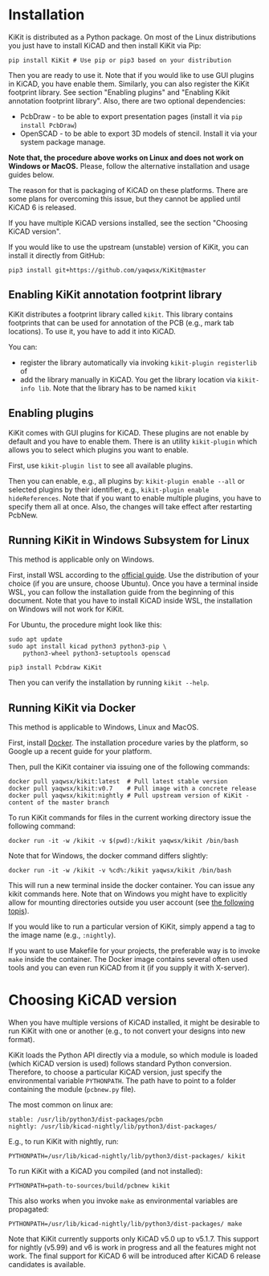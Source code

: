 # Installation

KiKit is distributed as a Python package. On most of the Linux distributions you
just have to install KiCAD and then install KiKit via Pip:

```
pip install KiKit # Use pip or pip3 based on your distribution
```

Then you are ready to use it. Note that if you would like to use GUI plugins in
KiCAD, you have enable them. Similarly, you can also register the KiKit
footprint library. See section "Enabling plugins" and "Enabling Kikit annotation
footprint library". Also, there are two optional dependencies:

- PcbDraw - to be able to export presentation pages (install it via `pip install
  PcbDraw`)
- OpenSCAD - to be able to export 3D models of stencil. Install it via your
  system package manage.

**Note that, the procedure above works on Linux and does not work on Windows or
MacOS.** Please, follow the alternative installation and usage guides below.

The reason for that is packaging of KiCAD on these platforms. There are some
plans for overcoming this issue, but they cannot be applied until KiCAD 6 is
released.

If you have multiple KiCAD versions installed, see the section "Choosing KiCAD
version".

If you would like to use the upstream (unstable) version of KiKit, you can
install it directly from GitHub:

```
pip3 install git+https://github.com/yaqwsx/KiKit@master
```

## Enabling KiKit annotation footprint library

KiKit distributes a footprint library called `kikit`. This library contains
footprints that can be used for annotation of the PCB (e.g., mark tab
locations). To use it, you have to add it into KiCAD.

You can:
- register the library automatically via invoking `kikit-plugin registerlib` of
- add the library manually in KiCAD. You get the library location via
  `kikit-info lib`. Note that the library has to be named `kikit`


## Enabling plugins

KiKit comes with GUI plugins for KiCAD. These plugins are not enable by default
and you have to enable them. There is an utility `kikit-plugin` which allows you
to select which plugins you want to enable.

First, use `kikit-plugin list` to see all available plugins.

Then you can enable, e.g., all plugins by: `kikit-plugin enable --all` or
selected plugins by their identifier, e.g., `kikit-plugin enable
hideReferences`. Note that if you want to enable multiple plugins, you have to
specify them all at once. Also, the changes will take effect after restarting
PcbNew.

## Running KiKit in Windows Subsystem for Linux

This method is applicable only on Windows.

First, install WSL according to the [official
guide](https://docs.microsoft.com/en-us/windows/wsl/install-win10). Use the
distribution of your choice (if you are unsure, choose Ubuntu). Once you have a
terminal inside WSL, you can follow the installation guide from the beginning of
this document. Note that you have to install KiCAD inside WSL, the installation
on Windows will not work for KiKit.

For Ubuntu, the procedure might look like this:
```
sudo apt update
sudo apt install kicad python3 python3-pip \
    python3-wheel python3-setuptools openscad

pip3 install Pcbdraw KiKit
```

Then you can verify the installation by running `kikit --help`.

## Running KiKit via Docker

This method is applicable to Windows, Linux and MacOS.

First, install [Docker](https://www.docker.com/). The installation procedure
varies by the platform, so Google up a recent guide for your platform.

Then, pull the KiKit container via issuing one of the following commands:

```
docker pull yaqwsx/kikit:latest  # Pull latest stable version
docker pull yaqwsx/kikit:v0.7    # Pull image with a concrete release
docker pull yaqwsx/kikit:nightly # Pull upstream version of KiKit - content of the master branch
```

To run KiKit commands for files in the current working directory issue the
following command:

```
docker run -it -w /kikit -v $(pwd):/kikit yaqwsx/kikit /bin/bash
```

Note that for Windows, the docker command differs slightly:

```
docker run -it -w /kikit -v %cd%:/kikit yaqwsx/kikit /bin/bash
```

This will run a new terminal inside the docker container. You can issue any
kikit commands here. Note that on Windows you might have to explicitly allow for
mounting directories outside you user account (see [the following
topis](https://forums.docker.com/t/volume-mounts-in-windows-does-not-work/10693/5)).

If you would like to run a particular version of KiKit, simply append a tag to
the image name (e.g., `:nightly`).

If you want to use Makefile for your projects, the preferable way is to invoke
`make` inside the container. The Docker image contains several often used tools
and you can even run KiCAD from it (if you supply it with X-server).

# Choosing KiCAD version

When you have multiple versions of KiCAD installed, it might be desirable to run
KiKit with one or another (e.g., to not convert your designs into new format).

KiKit loads the Python API directly via a module, so which module is loaded
(which KiCAD version is used) follows standard Python conversion. Therefore, to
choose a particular KiCAD version, just specify the environmental variable
`PYTHONPATH`. The path have to point to a folder containing the module
(`pcbnew.py` file).

The most common on linux are:

```
stable: /usr/lib/python3/dist-packages/pcbn
nightly: /usr/lib/kicad-nightly/lib/python3/dist-packages/
```

E.g., to run KiKit with nightly, run:

```
PYTHONPATH=/usr/lib/kicad-nightly/lib/python3/dist-packages/ kikit
```

To run KiKit with a KiCAD you compiled (and not installed):

```
PYTHONPATH=path-to-sources/build/pcbnew kikit
```

This also works when you invoke `make` as environmental variables are
propagated:

```
PYTHONPATH=/usr/lib/kicad-nightly/lib/python3/dist-packages/ make
```

Note that KiKit currently supports only KiCAD v5.0 up to v5.1.7. This support
for nightly (v5.99) and v6 is work in progress and all the features might not
work. The final support for KiCAD 6 will be introduced after KiCAD 6 release
candidates is available.
